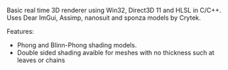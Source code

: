 Basic real time 3D renderer using Win32, Direct3D 11 and HLSL in C/C++. Uses Dear ImGui, Assimp, nanosuit and sponza models by Crytek.

Features:
- Phong and Blinn-Phong shading models.
- Double sided shading avaible for meshes with no thickness such at leaves or chains
